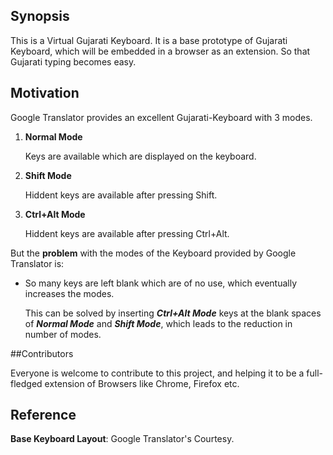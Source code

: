 ## Synopsis

This is a Virtual Gujarati Keyboard. It is a base prototype of Gujarati Keyboard, which will be embedded in a browser as an extension. So that Gujarati typing becomes easy.

## Motivation

Google Translator provides an excellent Gujarati-Keyboard with 3 modes.

1. **Normal Mode**

    Keys are available which are displayed on the keyboard.
2. **Shift Mode**

    Hiddent keys are available after pressing Shift.
3. **Ctrl+Alt Mode**

    Hiddent keys are available after pressing Ctrl+Alt.
    
But the **problem** with the modes of the Keyboard provided by Google Translator is:

*  So many keys are left blank which are of no use, which eventually increases the modes.
  
    This can be solved by inserting ***Ctrl+Alt Mode*** keys at the blank spaces of ***Normal Mode*** and ***Shift Mode***, which leads to the reduction in number of modes. 

##Contributors

Everyone is welcome to contribute to this project, and helping it to be a full-fledged extension of Browsers like Chrome, Firefox etc.

## Reference

**Base Keyboard Layout**: Google Translator's Courtesy. 

